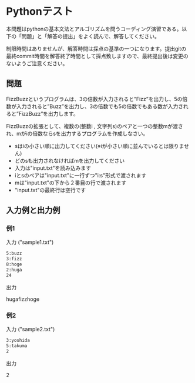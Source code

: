 # Pythonテスト

本問題はpythonの基本文法とアルゴリズムを問うコーディング演習である。以下の「問題」と「解答の提出」をよく読んで、解答してください。

制限時間はありませんが、解答時間は採点の基準の一つになります。提出gitの最終commit時間を解答終了時間として採点致しますので、最終提出後は変更のないようご注意ください。

## 問題

FizzBuzzというプログラムは、3の倍数が入力されると”Fizz”を出力し、5の倍数が入力されると”Buzz”を出力し、3の倍数でも5の倍数でもある数が入力されると”FizzBuzz”を出力します。

FizzBuzzの拡張として、複数の(整数i , 文字列s)のペアと一つの整数mが渡され、mがiの倍数ならsを出力するプログラムを作成しなさい。

- sはiの小さい順に出力してください(※iが小さい順に並んでいるとは限りません)
- どのsも出力されなければmを出力してください
- 入力は"input.txt"を読み込みます
- iとsのペアは"input.txt"に一行ずつ"i:s"形式で渡されます
- mは"input.txt"の下から２番目の行で渡されます
- "input.txt"の最終行は空行です

## 入力例と出力例

### 例1

入力 ("sample1.txt")

```txt
5:buzz
3:fizz
8:hoge
2:huga
24

```

出力

hugafizzhoge

### 例2

入力 ("sample2.txt")

```txt
3:yoshida
5:takuma
2

```

出力

2
